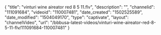 {
    "title": "vinturi wine aireator red 8 5 11.flv",
    "description": "",
    "channelid": "111091684",
    "videoid": "110007481",
    "date_created": "1502525589",
    "date_modified": "1504049170",
    "type": "captivate",
    "layout": "channelVideo",
    "url": "\/bbbusa-latest-videos\/vinturi-wine-aireator-red-8-5-11-flv\/111091684-110007481"
}